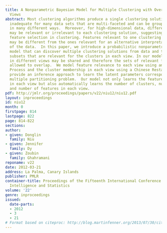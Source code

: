 ```yaml
---
title: A Nonparametric Bayesian Model for Multiple Clustering with Overlapping Feature
  Views
abstract: Most clustering algorithms produce a single clustering solution. This is
  inadequate for many data sets that are multi-faceted and can be grouped and interpreted
  in many different ways.  Moreover, for high-dimensional data, different features
  may be relevant or irrelevant to each clustering solution, suggesting the need for
  feature selection in clustering. Features relevant to one clustering interpretation
  may be different from the ones relevant for an alternative interpretation or view
  of the data.  In this paper, we introduce a probabilistic nonparametric Bayesian
  model that can discover multiple clustering solutions from data and the feature
  subsets that are relevant for the clusters in each view. In our model, the features
  in different views may be shared and therefore the sets of relevant features are
  allowed to overlap.  We model feature relevance to each view using an Indian Buffet
  Process and the cluster membership in each view using a Chinese Restaurant Process.  We
  provide an inference approach to learn the latent parameters corresponding to this
  multiple partitioning problem.  Our model not only learns the features and clusters
  in each view but also automatically learns the number of clusters, number of views
  and number of features in each view.
pdf: http://jmlr.org/proceedings/papers/v22/niu12/niu12.pdf
layout: inproceedings
id: niu12
month: 0
firstpage: 814
lastpage: 822
page: 814-822
sections: 
author:
- given: Donglin
  family: Niu
- given: Jennifer
  family: Dy
- given: Zoubin
  family: Ghahramani
reponame: v22
date: 2012-03-21
address: La Palma, Canary Islands
publisher: PMLR
container-title: Proceedings of the Fifteenth International Conference on Artificial
  Intelligence and Statistics
volume: '22'
genre: inproceedings
issued:
  date-parts:
  - 2012
  - 3
  - 21
# Format based on citeproc: http://blog.martinfenner.org/2013/07/30/citeproc-yaml-for-bibliographies/
---
```

